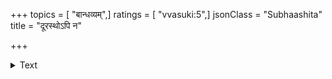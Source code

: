 +++
topics = [ "बान्धव्यम्",]
ratings = [ "vvasuki:5",]
jsonClass = "Subhaashita"
title = "दूरस्थोऽपि न"

+++

<details><summary>Text</summary>

दूरस्थोऽपि न दूरस्थो यो यस्य मनसि स्थितः।  
यो यस्य हृदये नास्ति समीपस्थोऽपि दूरतः॥
</details>
